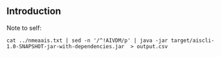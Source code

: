 Introduction
---
Note to self:

```
cat ../nmeaais.txt | sed -n '/^!AIVDM/p' | java -jar target/aiscli-1.0-SNAPSHOT-jar-with-dependencies.jar  > output.csv
```
